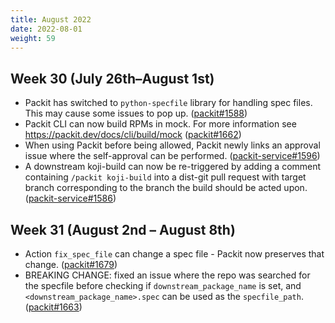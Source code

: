 ```yaml
---
title: August 2022
date: 2022-08-01
weight: 59
---
```


## Week 30 (July 26th–August 1st)

- Packit has switched to `python-specfile` library for handling spec files. This may cause some issues to pop up. ([packit#1588](https://github.com/packit/packit/pull/1588))
- Packit CLI can now build RPMs in mock. For more information see https://packit.dev/docs/cli/build/mock ([packit#1662](https://github.com/packit/packit/pull/1662))
- When using Packit before being allowed, Packit newly links an approval issue where the self-approval can be performed. ([packit-service#1596](https://github.com/packit/packit-service/pull/1596))
- A downstream koji-build can now be re-triggered by adding a comment containing `/packit koji-build` into a dist-git pull request with target branch corresponding to the branch the build should be acted upon. ([packit-service#1586](https://github.com/packit/packit-service/pull/1586))

## Week 31 (August 2nd – August 8th)

- Action `fix_spec_file` can change a spec file - Packit now preserves that change.
  ([packit#1679](https://github.com/packit/packit/pull/1679))
- BREAKING CHANGE: fixed an issue where the repo was searched for the specfile
  before checking if `downstream_package_name` is set, and
  `<downstream_package_name>.spec` can be used as the `specfile_path`.
  ([packit#1663](https://github.com/packit/packit/pull/1663))
